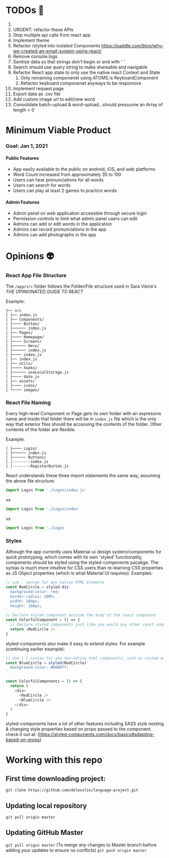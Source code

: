 # TODOs 📎

1.
2.  URGENT: refactor these APIs
3.  Stop multiple api calls from react app
4.  Implement theme
5.  Refactor /styled into isolated Components <https://paddle.com/blog/why-we-created-an-email-system-using-react/>
6.  Remove console.logs
7. Sanitize data so that strings don't begin or end with ' '
8. Search should use query string to make shareable and navigable
9. Refactor React app state to only use the native react Context and State
   1. Only remaining componenet using ATOMS is KeyboardComponent
   2. Refactor keyboard componenet anyways to be responsive
10. Implement request page
11. Export data as .csv file
12. Add custom image url to edit/new word
13. Consolidate batch-upload & word-upload...should presuume an Array of length > 0

# Minimum Viable Product

### Goal: Jan 1, 2021

#### Public Features

- App easily available to the public on android, iOS, and web platforms
- Word Count increased from approximately 35 to 100
- Users can hear pronunciations for all words
- Users can search for words
- Users can play at least 2 games to practice words

#### Admin Features

- Admin panel on web application accessible through secure login
- Permission controls to limit what admin panel users can edit
- Admins can add or edit words in the application
- Admins can record pronunciations in the app
- Admins can add photographs in the app

# Opinions 👽

### React App File Structure

The `/app/src` folder follows the Folder/File structure used in Sara Vieira's _THE OPINIONATED GUIDE TO REACT_

Example:

```
├── src
| ├── index.js
| ├── Components/
| ├──── Button/
| ├────── index.js
| ├── Pages/
| ├──── Homepage/
| ├──── Screens/
| ├────── Hero/
| ├────── index.js
| ├──── index.js
| ├── index.js
| ├── utils/
| ├──── hooks/
| ├────── useLocalStorage.js
| ├──── date.js
| ├── assets/
| ├──── icons/
| └──── images/
```

### React File Naming

Every high-level Component or Page gets its own folder with an expressive name and inside that folder there will be in `index.js` file which is the only way that exterior files should be accessing the contents of the folder. Other contents of the folder are flexible.

Example:

```
| ├──── Login/
| ├────── index.js
| ├────── Buttons/
| |--------index.js
| |--------RegisterButton.js
```

React understands these three import statements the same way, assuming the above file structure:

```javascript
import Login from './Login/index.js'
```

vs

```javascript
import Login from './Login/index'
```

vs

```javascript
import Login from './Login
```

### Styles

Although the app currently uses Material-ui design system/components for quick prototyping, which comes with its own 'styled' functionality, components should be styled using the styled-components pacakge. The syntax is much more intuitive for CSS users than re-learning CSS properties as JS Object properties (which is what Material UI requires).
Examples:

```javascript
// use . syntax for any native HTML elements
const RedCircle = styled.div`
  background-color: red;
  border-radius: 100%;
  width: 100px;
  height: 100px;
`
// Declare styled component outside the body of the react component
const ColorfulComponent = () => {
  // Declare styled components just like you would any other react component
  return <RedCircle />
}
```

styled-components also make it easy to extend styles.
For example (continuing earlier example):

```javascript
// Use ( ) syntax for any non-native html components, such as custom made components and Material UI components
const BlueCircle = styled(RedCircle)`
  background-color: #0000ff;
`

const ColorfulComponents = () => {
  return (
    <div>
      <RedCircle />
      <BlueCircle />
    </div>
  )
}
```

styled-components have a lot of other features including SASS style nesting & changing style properties based on props passed to the component. check it out at: (https://styled-components.com/docs/basics#adapting-based-on-props)

# Working with this repo

## First time downloading project:

`git clone https://github.com/delesslin/language-project.git`

## Updating local repository

`git pull origin master`

## Updating GitHub Master

`git pull origin master`
(To merge any changes to Master branch before adding your updates to ensure no conflicts)
`git push origin master`
